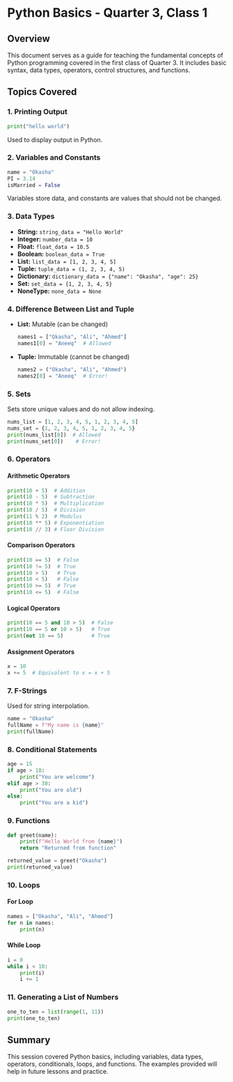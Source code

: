 # Python Basics - Quarter 3, Class 1

## Overview
This document serves as a guide for teaching the fundamental concepts of Python programming covered in the first class of Quarter 3. It includes basic syntax, data types, operators, control structures, and functions.

## Topics Covered

### 1. Printing Output
```python
print("hello world")
```
Used to display output in Python.

### 2. Variables and Constants
```python
name = "Okasha"
PI = 3.14
isMarried = False
```
Variables store data, and constants are values that should not be changed.

### 3. Data Types
- **String:** `string_data = "Hello World"`
- **Integer:** `number_data = 10`
- **Float:** `float_data = 10.5`
- **Boolean:** `boolean_data = True`
- **List:** `list_data = [1, 2, 3, 4, 5]`
- **Tuple:** `tuple_data = (1, 2, 3, 4, 5)`
- **Dictionary:** `dictionary_data = {"name": "Okasha", "age": 25}`
- **Set:** `set_data = {1, 2, 3, 4, 5}`
- **NoneType:** `none_data = None`

### 4. Difference Between List and Tuple
- **List:** Mutable (can be changed)
  ```python
  names1 = ["Okasha", "Ali", "Ahmed"]
  names1[0] = "Aneeq"  # Allowed
  ```
- **Tuple:** Immutable (cannot be changed)
  ```python
  names2 = ("Okasha", "Ali", "Ahmed")
  names2[0] = "Aneeq"  # Error!
  ```

### 5. Sets
Sets store unique values and do not allow indexing.
```python
nums_list = [1, 2, 3, 4, 5, 1, 2, 3, 4, 5]
nums_set = {1, 2, 3, 4, 5, 1, 2, 3, 4, 5}
print(nums_list[0])  # Allowed
print(nums_set[0])    # Error!
```

### 6. Operators
#### Arithmetic Operators
```python
print(10 + 5)  # Addition
print(10 - 5)  # Subtraction
print(10 * 5)  # Multiplication
print(10 / 5)  # Division
print(11 % 2)  # Modulus
print(10 ** 5) # Exponentiation
print(10 // 3) # Floor Division
```
#### Comparison Operators
```python
print(10 == 5)  # False
print(10 != 5)  # True
print(10 > 5)   # True
print(10 < 5)   # False
print(10 >= 5)  # True
print(10 <= 5)  # False
```
#### Logical Operators
```python
print(10 == 5 and 10 > 5)  # False
print(10 == 5 or 10 > 5)   # True
print(not 10 == 5)         # True
```
#### Assignment Operators
```python
x = 10
x += 5  # Equivalent to x = x + 5
```

### 7. F-Strings
Used for string interpolation.
```python
name = "Okasha"
fullName = f"My name is {name}"
print(fullName)
```

### 8. Conditional Statements
```python
age = 15
if age > 18:
    print("You are welcome")
elif age > 30:
    print("You are old")
else:
    print("You are a kid")
```

### 9. Functions
```python
def greet(name):
    print(f"Hello World from {name}")
    return "Returned from function"

returned_value = greet("Okasha")
print(returned_value)
```

### 10. Loops
#### For Loop
```python
names = ["Okasha", "Ali", "Ahmed"]
for n in names:
    print(n)
```
#### While Loop
```python
i = 0
while i < 10:
    print(i)
    i += 1
```

### 11. Generating a List of Numbers
```python
one_to_ten = list(range(1, 11))
print(one_to_ten)
```

## Summary
This session covered Python basics, including variables, data types, operators, conditionals, loops, and functions. The examples provided will help in future lessons and practice.

